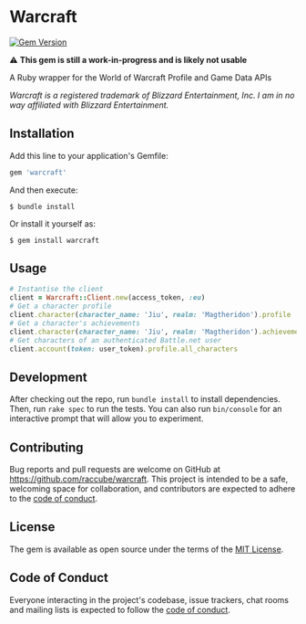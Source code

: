# Warcraft

[![Gem Version](https://badge.fury.io/rb/warcraft.svg)](https://badge.fury.io/rb/warcraft)

⚠️ **This gem is still a work-in-progress and is likely not usable**

A Ruby wrapper for the World of Warcraft Profile and Game Data APIs

_Warcraft is a registered trademark of Blizzard Entertainment, Inc. I am in no way affiliated with Blizzard Entertainment._

## Installation

Add this line to your application's Gemfile:

```ruby
gem 'warcraft'
```

And then execute:

    $ bundle install

Or install it yourself as:

    $ gem install warcraft

## Usage

```ruby
# Instantise the client
client = Warcraft::Client.new(access_token, :eu)
# Get a character profile
client.character(character_name: 'Jiu', realm: 'Magtheridon').profile
# Get a character's achievements
client.character(character_name: 'Jiu', realm: 'Magtheridon').achievements
# Get characters of an authenticated Battle.net user
client.account(token: user_token).profile.all_characters
```

## Development

After checking out the repo, run `bundle install` to install dependencies. Then, run `rake spec` to run the tests. You can also run `bin/console` for an interactive prompt that will allow you to experiment.

## Contributing

Bug reports and pull requests are welcome on GitHub at https://github.com/raccube/warcraft. This project is intended to be a safe, welcoming space for collaboration, and contributors are expected to adhere to the [code of conduct](https://github.com/raccube/warcraft/blob/master/CODE_OF_CONDUCT.md).

## License

The gem is available as open source under the terms of the [MIT License](https://opensource.org/licenses/MIT).

## Code of Conduct

Everyone interacting in the project's codebase, issue trackers, chat rooms and mailing lists is expected to follow the [code of conduct](https://github.com/raccube/warcraft/blob/master/CODE_OF_CONDUCT.md).
